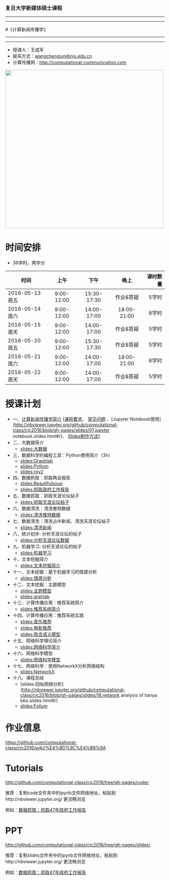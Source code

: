 ### 复旦大学新媒体硕士课程

***
***
#《计算新闻传播学》
***
***

- 授课人：王成军
- 联系方式：wangchengjun@nju.edu.cn
- 计算传播网：http://computational-communication.com


<img src = '/code/img/tianyaGephi.png' width = 500px>


# 时间安排

- 36学时，两学分


| 时间          |  上午         |    下午   |晚上        | 课时数量   |
| -------------|:-------------:|:-------------:|:-------------:|-----:|
| 2016-05-13 周五| 9:00-12:00 | 15:30-17:30 | 作业&答疑 | 5学时
| 2016-05-14 周六 | 9:00-12:00 | 14:00-17:00 | 18:00-21:00 | 8学时|
| 2016-05-15 周天 | 9:00-12:00 | 14:00-17:00 | 作业&答疑 | 5学时|
| 2016-05-20 周五 | 9:00-12:00 | 15:30-17:30 | 作业&答疑 | 5学时|
| 2016-05-21 周六 | 9:00-12:00| 14:00-17:00 | 18:00-21:00| 8学时|
| 2016-05-22 周天 | 9:00-12:00 | 14:00-17:00 | 作业&答疑 | 5学时|

# 授课计划

- 一、[计算新闻传播学简介](http://nbviewer.jupyter.org/github/computational-class/cjc2016/blob/gh-pages/slides/01.intro2cjc.slides.html#) [[课程要求](http://nbviewer.jupyter.org/github/computational-class/cjc2016/blob/gh-pages/slides/0.about2cjc.slides.html#/)、 [常见问题](http://nbviewer.jupyter.org/github/computational-class/cjc2016/blob/gh-pages/slides/0.common_questions.slides#/) 、[Jupyter Notebook使用](http://nbviewer.jupyter.org/github/computational-class/cjc2016/blob/gh-pages/slides/01.jupyter notebook.slides.html#/)、 [Slides制作方法](http://nbviewer.jupyter.org/github/computational-class/cjc2016/blob/gh-pages/slides/01.slides.slides.html#/)]
- 二、大数据简介 
    * [slides:大数据](http://nbviewer.jupyter.org/github/computational-class/cjc2016/blob/gh-pages/slides/02.bigdata.slides.html#/)
- 三、数据科学的编程工具：Python使用简介（3h）
    * [slides:Graphlab](http://nbviewer.jupyter.org/github/computational-class/cjc2016/blob/gh-pages/slides/03.graphlab.slides.html#/)
    * [slides:Python](http://nbviewer.jupyter.org/github/computational-class/cjc2016/blob/gh-pages/slides/03.python_intro.slides.html#/)
    * [slides:rpy2](http://nbviewer.jupyter.org/github/computational-class/cjc2016/blob/gh-pages/slides/03.rpy2.slides.html#/)
- 四、数据抓取：抓取两会报告
    * [slides:Beautifulsoup](http://nbviewer.jupyter.org/github/computational-class/cjc2016/blob/gh-pages/slides/04.PythonCrawler_beautifulsoup.slides.html#/)
    * [slides:抓取政府工作报告](http://nbviewer.jupyter.org/github/computational-class/cjc2016/blob/gh-pages/slides/04.PythonCrawlerGovernmentReport.slides.html#/)
- 五、数据抓取：抓取天涯论坛帖子
    * [slides:抓取天涯论坛帖子](http://nbviewer.jupyter.org/github/computational-class/cjc2016/blob/gh-pages/slides/05.PythonCrawler_tianya_threads.slides.html#/)
- 六、数据清洗：清洗推特数据
    * [slides:清洗推特数据](http://nbviewer.jupyter.org/github/computational-class/cjc2016/blob/gh-pages/slides/06.data_cleaning_Tweets.slides.html#/)
- 七、数据清洗：清洗占中新闻、清洗天涯论坛帖子
    * [slides:清洗新闻](http://nbviewer.jupyter.org/github/computational-class/cjc2016/blob/gh-pages/slides/07.data_cleaning_occupy_central_news.slides.html#/)
- 八、统计初步: 分析天涯论坛的帖子
    * [slides:分析天涯论坛数据](http://nbviewer.jupyter.org/github/computational-class/cjc2016/blob/gh-pages/slides/08.analyzing_tianya_thread_network.slides.html#/)
- 九、机器学习: 分析天涯论坛的帖子
    * [slides:机器学习](http://nbviewer.jupyter.org/github/computational-class/cjc2016/blob/gh-pages/slides/09.machine_learning_with_sklearn.slides.html#/)
- 十、文本挖掘简介
    * [slides:文本挖掘简介](http://nbviewer.jupyter.org/github/computational-class/cjc2016/blob/gh-pages/slides/10.text_minning_gov_report.slides.html#/)
- 十一、文本挖掘：基于机器学习的情感分析
    * [slides:情感分析](http://nbviewer.jupyter.org/github/computational-class/cjc2016/blob/gh-pages/slides/11.sentiment_classifier.slides.html#/)
- 十二、文本挖掘：主题模型
    * [slides:主题模型](http://nbviewer.jupyter.org/github/computational-class/cjc2016/blob/gh-pages/slides/12.topic_models.slides.html#/)
    * [slides:grahlab](http://nbviewer.jupyter.org/github/computational-class/cjc2016/blob/gh-pages/slides/12.topic-models-with-graphlab.slides.html#/)
- 十三、计算传播应用：推荐系统简介
    * [slides:推荐系统简介](http://nbviewer.jupyter.org/github/computational-class/cjc2016/blob/gh-pages/slides/13.recsys_intro.slides.html#/)
- 十四、计算传播应用：推荐系统实践
    * [slides:音乐推荐](http://nbviewer.jupyter.org/github/computational-class/cjc2016/blob/gh-pages/slides/14.millionsong.slides.html#/)
    * [slides:电影推荐](http://nbviewer.jupyter.org/github/computational-class/cjc2016/blob/gh-pages/slides/14.movielens_recommendation-systems.slides.html#/)
    * [slides:隐含语义模型](http://nbviewer.jupyter.org/github/computational-class/cjc2016/blob/gh-pages/slides/14.matrix-factorization-demo.slides.html#/)
- 十五、网络科学理论简介
    * [slides:网络科学简介](http://nbviewer.jupyter.org/github/computational-class/cjc2016/blob/gh-pages/slides/15.network_science_intro.slides.html#/)
- 十六、网络科学模型
    * [slides:网络科学模型](http://nbviewer.jupyter.org/github/computational-class/cjc2016/blob/gh-pages/slides/16.network_science_models.slides.html#/)
- 十七、网络科学：使用NetworkX分析网络结构
    * [slides:NetworkX](http://nbviewer.jupyter.org/github/computational-class/cjc2016/blob/gh-pages/slides/17.networkx.slides.html#/)
- 十八、课程总结
    * [slides:回帖网络分析](http://nbviewer.jupyter.org/github/computational-class/cjc2016/blob/gh-pages/slides/18.network analysis of tianya bbs.slides.html#/)
    * [slides:Folium](http://nbviewer.jupyter.org/github/computational-class/cjc2016/blob/gh-pages/slides/Append.visualization_maps_using_folium.slides.html#/)


# 作业信息

https://github.com/computational-class/cjc2016/wiki/%E4%BD%9C%E4%B8%9A

# Tutorials
http://github.com/computational-class/cjc2016/tree/gh-pages/code/

推荐：复制code文件夹中的ipynb文件网络地址，粘贴到http://nbviewer.jupyter.org/ 更流畅浏览

例如：[数据抓取：抓取47年政府工作报告](http://nbviewer.jupyter.org/github/computational-class/cjc2016/blob/gh-pages/code/04.PythonCrawlerGovernmentReport.ipynb)

# PPT
http://github.com/computational-class/cjc2016/tree/gh-pages/slides/

推荐：复制slides文件夹中的ipynb文件网络地址，粘贴到http://nbviewer.jupyter.org/ 更流畅浏览

例如：[数据抓取：抓取47年政府工作报告](http://nbviewer.jupyter.org/github/computational-class/cjc2016/blob/gh-pages/slides/04.PythonCrawlerGovernmentReport.slides.html#/)

